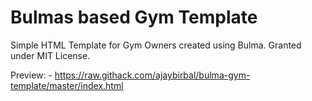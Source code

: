 # Bulmas based Gym Template
Simple HTML Template for Gym Owners created using Bulma. Granted under MIT License.

Preview: - 
https://raw.githack.com/ajaybirbal/bulma-gym-template/master/index.html
